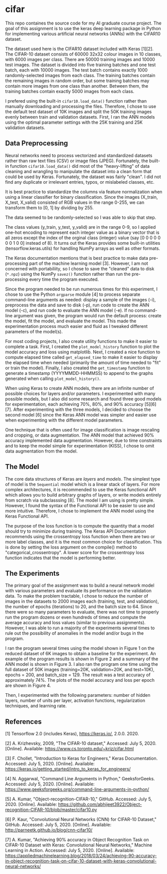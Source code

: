 # cifar

This repo containes the source code for my AI graduate course project. The goal of this assignment is to use the keras deep learning package in Python for implementing various artificial neural networks (ANNs) with the CIFAR10 dataset.

The dataset used here is the CIFAR10 dataset included with Keras [1][2]. The CIFAR-10 dataset consists of 60000 32x32 colour images in 10 classes, with 6000 images per class. There are 50000 training images and 10000 test images. The dataset is divided into five training batches and one test batch, each with 10000 images. The test batch contains exactly 1000 randomly-selected images from each class. The training batches contain the remaining images in random order, but some training batches may contain more images from one class than another. Between them, the training batches contain exactly 5000 images from each class.

I prefered using the built-in `cifar10.load_data()` function rather than manually downloading and processing the files. Therefore, I chose to use the default test dataset of 10K images and split the 50K training images evenly between train and validation datasets. First, I ran the ANN models using the optimal parameter settings with the 25K training and 25K validation datasets. 

## Data Preprocessing

Neural networks need to process vectorized and standardized datasets rather than raw text files (CSV) or image files (JPEG). Fortunately, the built-in function `cifar10.load_data()` did most of the "heavy-lifting" of data cleaning and wrangling to manipulate the dataset into a clean form that could be used by Keras. Fortunately, the dataset was fairly "clean". I did not find any duplicate or irrelevant entries, typos, or mislabeled classes, etc. 

It is best practice to standardize the columns via feature normalization when using a linear classifier for binary classification. Since the images (X_train, X_test, X_valid) consisted of RGB values in the range 0-255, we can transform them to [0, 1] by dividing by 255. 

The data seemed to be randomly-selected so I was able to skip that step.

The class values (y_train, y_test, y_valid) are in the range 0-9, so I applied one-hot encoding to represent each integer value as a binary vector that is all zeros except the index of the orginal class (integer) value (say [0 0 0 0 0 0 0 1 0 0] instead of 8). It turns out the Keras provides some built-in utilities (tensorflow.keras.utils) for handling NumPy arrays as well as other formats. 

The Keras documentation mentions that is best practice to make data pre-processing part of the machine learning model [3]. However, I am not concerned with portabiliity, so I chose to save the "cleaned" data to disk (`*.npz`) using the NumPy `savez()` function rather than run the pre-processing every time the program executed.

Since the program needed to be run numerous times for this experiment, I chose to use the Python `argparse` module [4] to process separate command-line arguments as needed: display a sample of the images (-i), preprocess the data and save to disk (-p), run code to create the ANN model (-c), and run code to evaluate the ANN model (-e). If no command-line argument was given, the program would run the default process: create the model, fit the model, and evaluate the model. This made the experimentation process much easier and fluid as I tweaked different parameters of the model(s).

For most coding projects, I also create utility functions to make it easier to complete a task. First, I created the `plot_model_history` function to plot the model accuracy and loss using matplotlib. Next, I created a nice function to compute elapsed time called `get_elapsed_time` to make it easier to display the elapsed time when needed (primarily the amount of time needed to "fit" or train the model). Finally, I also created the `get_timestamp` function to generate a timestamp (YYYYMMDD-HHMMSS) to append to the graphs generated when calling `plot_model_history()`.

When using Keras to create ANN models, there are an infinite number of possible choices for layers and/or parameters. I experimented with many possible models, but I also did some research and found three good models for experimentation, each achieving 70%, 80%, and 90% accuracy [5][6][7]. After experimenting with the three models, I decided to choose the second model [6] since the Keras ANN model was simpler and easier use when experimenting with the different model parameters.

One technique that is often used for image classification is image rescaling and cropping, or data augmentation. The ANN model that achieved 90% accuracy implemented data augmentation. However, due to time constraints and to keep the model simple for experimentation (KISS), I chose to omit data augmentation from the model.

## The Model

The core data structures of Keras are _layers_ and _models_. The simplest type of model is the `Sequential` model which is a linear stack of layers. For more complex architectures, it is recommended to use the Keras functional API which allows you to build arbitrary graphs of layers, or write models entirely from scratch via subclasssing [8]. The model I am using is pretty simple. However, I found the syntax of the Functional API to be easier to use and more intuitive. Therefore, I chose to implement the ANN model using the Keras Functional API.

The purpose of the loss function is to compute the quantity that a model should try to minimize during training. The Keras API Documentation recommends using the crossentropy loss function when there are two or more label classes, and it is the most common choice for classification. This is done by setting the loss argument on the compile() method to "categorical_crossentropy". A lower score for the crossentropy loss function indicates that the model is performing better.

## The Experiments

The primary goal of the assignment was to build a neural network model with various parameters and evaluate its performance on the validation data. To make the problem tractable, I chose to reduce the number of images in the datasets to 2000 images each (training, test, and validation), the number of epochs (iterations) to 20, and the batch size to 64. Since there were so many parameters to evaluate, there was not time to properly run the program dozens or even hundreds of times and compute the average accuracy and loss values (similar to previous assignments). However, I was able to run a majority of the experiments several times to rule out the possibility of anomalies in the model and/or bugs in the program.

I ran the program several times using the model shown in Figure 1 on the reduced dataset of 6K images to obtain a baseline for the experiment. An example of the program results is shown in Figure 2 and a summary of the ANN model is shown in Figure 3. I also ran the program one time using the full dataset of 50K images (training=20K, validation=20K, and test=10K), epochs = 200, and batch_size = 129. The result was a test accuracy of approximately 74%. The plots of the model accuracy and loss per epoch are shown in Figure 4.

Then, I experimented with the following parameters: number of hidden layers, number of units per layer, activation functions, regularization techniques, and learning rate.


## References

[1] Tensorflow 2.0 (includes Keras), https://keras.io/, 2.0.0. 2020.

[2] A. Krizhevsky, 2009, "The CIFAR-10 dataset," Accessed: July 5, 2020. [Online]. Available: https://www.cs.toronto.edu/~kriz/cifar.html

[3] F. Chollet, "Introduction to Keras for Engineers," Keras Documentation. Accessed: July 5, 2020. [Online]. Available: https://keras.io/getting_started/intro_to_keras_for_engineers/

[4] N. Aggarwal, "Command Line Arguments in Python," GeeksforGeeks. Accessed: July 5, 2020. [Online]. Available: https://www.geeksforgeeks.org/command-line-arguments-in-python/


[5] A. Kumar, "Object-recognition-CIFAR-10," GitHub. Accessed: July 5, 2020. [Online]. Available: https://github.com/abhijeet3922/Object-recognition-CIFAR-10/blob/master/cifar10.py

[6] P. Kaur, "Convolutional Neural Networks (CNN) for CIFAR-10 Dataset," GitHub. Accessed: July 5, 2020. [Online]. Available: http://parneetk.github.io/blog/cnn-cifar10/

[7] A. Kumar, "Achieving 90% accuracy in Object Recognition Task on CIFAR-10 Dataset with Keras: Convolutional Neural Networks," Machine Learning in Action. Accessed: July 5, 2020. [Online]. Available: https://appliedmachinelearning.blog/2018/03/24/achieving-90-accuracy-in-object-recognition-task-on-cifar-10-dataset-with-keras-convolutional-neural-networks/

